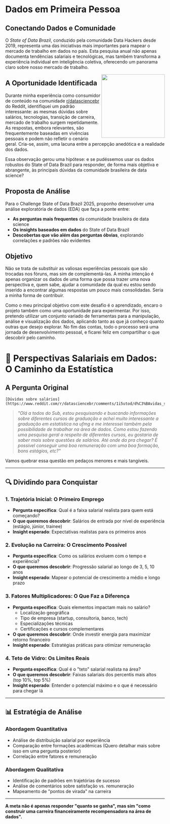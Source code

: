 # Dados em Primeira Pessoa

## Conectando Dados e Comunidade

O *State of Data Brazil*, conduzido pela comunidade Data Hackers desde 2019, representa uma das iniciativas mais importantes para mapear o mercado de trabalho em dados no país. Esta pesquisa anual não apenas documenta tendências salariais e tecnológicas, mas também transforma a experiência individual em inteligência coletiva, oferecendo um panorama claro sobre nosso mercado de trabalho.

<img src="https://redditinc.com/hs-fs/hubfs/Reddit%20Inc/Content/Brand%20Page/Reddit_Logo.png" align="right" width="200" height="200"/>

## A Oportunidade Identificada

Durante minha experiência como consumidor de conteúdo na comunidade [r/datasciencebr](https://www.reddit.com/r/datasciencebr/) do Reddit, identifiquei um padrão interessante: as mesmas dúvidas sobre salários, tecnologias, transição de carreira, mercado de trabalho surgem repetidamente. As respostas, embora relevantes, são frequentemente baseadas em vivências pessoais e podem não refletir o cenário geral. Cria-se, assim, uma lacuna entre a percepção anedótica e a realidade dos dados.

Essa observação gerou uma hipótese: e se pudéssemos usar os dados robustos do State of Data Brazil para responder, de forma mais objetiva e abrangente, às principais dúvidas da comunidade brasileira de data science?

## Proposta de Análise

Para o Challenge State of Data Brazil 2025, proponho desenvolver uma análise exploratória de dados (EDA) que faça a ponte entre:

-   **As perguntas mais frequentes** da comunidade brasileira de data science
-   **Os insights baseados em dados** do State of Data Brazil
-   **Descobertas que vão além das perguntas óbvias**, explorando correlações e padrões não evidentes

## Objetivo

Não se trata de substituir as valiosas experiências pessoais que são trocadas nos fóruns, mas sim de complementá-las. A minha intenção é apenas organizar os dados de uma forma que possa trazer uma nova perspectiva e, quem sabe, ajudar a comunidade da qual eu estou sendo inserido a encontrar algumas respostas um pouco mais consolidadas. Seria a minha forma de contribuir.

Como o meu principal objetivo com este desafio é o aprendizado, encaro o projeto também como uma oportunidade para experimentar. Por isso, pretendo utilizar um conjunto variado de ferramentas para a manipulação, análise e visualização dos dados, aplicando tanto as que já conheço quanto outras que desejo explorar. No fim das contas, todo o processo será uma jornada de desenvolvimento pessoal, e ficarei feliz em compartilhar o que descobrir pelo caminho.


# 🎯 Perspectivas Salariais em Dados: O Caminho da Estatística

## A Pergunta Original
    [Dúvidas sobre salários](https://www.reddit.com/r/datasciencebr/comments/1i5utod/d%C3%BAvidas_sobre_sal%C3%A1rios/)
> *"Olá a todos do Sub, estou pesquisando e buscando informações sobre diferentes cursos de graduação e achei muito interessante a graduação em estatística na ufmg e me interessei também pela possibilidade de trabalhar na área de dados. Como estou fazendo uma pesquisa geral a respeito de diferentes cursos, eu gostaria de saber mais sobre questões de salários. Até onde da pra chegar? É possível conseguir uma boa remuneração com uma boa formação, bons estágios, etc?"*

Vamos quebrar essa questão em pedaços menores e mais tangíveis.

---

## 🔍 Dividindo para Conquistar


### **1. Trajetória Inicial: O Primeiro Emprego**
- **Pergunta específica**: Qual é a faixa salarial realista para quem está começando?
- **O que queremos descobrir**: Salários de entrada por nível de experiência (estágio, júnior, trainee)
- **Insight esperado**: Expectativas realistas para os primeiros anos

### **2. Evolução na Carreira: O Crescimento Possível**
- **Pergunta específica**: Como os salários evoluem com o tempo e experiência?
- **O que queremos descobrir**: Progressão salarial ao longo de 3, 5, 10 anos
- **Insight esperado**: Mapear o potencial de crescimento a médio e longo prazo

### **3. Fatores Multiplicadores: O Que Faz a Diferença**
- **Pergunta específica**: Quais elementos impactam mais no salário?
  - Localização geográfica
  - Tipo de empresa (startup, consultoria, banco, tech)
  - Especializações técnicas
  - Certificações e cursos complementares
- **O que queremos descobrir**: Onde investir energia para maximizar retorno financeiro
- **Insight esperado**: Estratégias práticas para otimizar remuneração

### **4. Teto de Vidro: Os Limites Reais**
- **Pergunta específica**: Qual é o "teto" salarial realista na área?
- **O que queremos descobrir**: Faixas salariais dos percentis mais altos (top 10%, top 5%)
- **Insight esperado**: Entender o potencial máximo e o que é necessário para chegar lá

---

## 📊 Estratégia de Análise

### **Abordagem Quantitativa**
- Análise de distribuição salarial por experiência
- Comparação entre formações acadêmicas (Quero detalhar mais sobre isso em uma pergunta posterior)
- Correlação entre fatores e remuneração

### **Abordagem Qualitativa**
- Identificação de padrões em trajetórias de sucesso
- Análise de comentários sobre satisfação vs. remuneração
- Mapeamento de "pontos de virada" na carreira

---

**A meta não é apenas responder "quanto se ganha", mas sim "como construir uma carreira financeiramente recompensadora na área de dados".**
